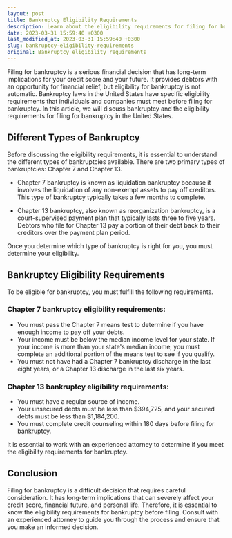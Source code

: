 ```yaml
---
layout: post
title: Bankruptcy Eligibility Requirements
description: Learn about the eligibility requirements for filing for bankruptcy in the United States and make an informed decision.
date: 2023-03-31 15:59:40 +0300
last_modified_at: 2023-03-31 15:59:40 +0300
slug: bankruptcy-eligibility-requirements
original: Bankruptcy eligibility requirements
---
```


Filing for bankruptcy is a serious financial decision that has long-term implications for your credit score and your future. It provides debtors with an opportunity for financial relief, but eligibility for bankruptcy is not automatic. Bankruptcy laws in the United States have specific eligibility requirements that individuals and companies must meet before filing for bankruptcy. In this article, we will discuss bankruptcy and the eligibility requirements for filing for bankruptcy in the United States.

## Different Types of Bankruptcy

Before discussing the eligibility requirements, it is essential to understand the different types of bankruptcies available. There are two primary types of bankruptcies: Chapter 7 and Chapter 13.

- Chapter 7 bankruptcy is known as liquidation bankruptcy because it involves the liquidation of any non-exempt assets to pay off creditors. This type of bankruptcy typically takes a few months to complete.

- Chapter 13 bankruptcy, also known as reorganization bankruptcy, is a court-supervised payment plan that typically lasts three to five years. Debtors who file for Chapter 13 pay a portion of their debt back to their creditors over the payment plan period.

Once you determine which type of bankruptcy is right for you, you must determine your eligibility.

## Bankruptcy Eligibility Requirements

To be eligible for bankruptcy, you must fulfill the following requirements.

### Chapter 7 bankruptcy eligibility requirements:

- You must pass the Chapter 7 means test to determine if you have enough income to pay off your debts.        
- Your income must be below the median income level for your state. If your income is more than your state's median income, you must complete an additional portion of the means test to see if you qualify.
- You must not have had a Chapter 7 bankruptcy discharge in the last eight years, or a Chapter 13 discharge in the last six years.

### Chapter 13 bankruptcy eligibility requirements:

- You must have a regular source of income.
- Your unsecured debts must be less than $394,725, and your secured debts must be less than $1,184,200.
- You must complete credit counseling within 180 days before filing for bankruptcy.

It is essential to work with an experienced attorney to determine if you meet the eligibility requirements for bankruptcy.

## Conclusion

Filing for bankruptcy is a difficult decision that requires careful consideration. It has long-term implications that can severely affect your credit score, financial future, and personal life. Therefore, it is essential to know the eligibility requirements for bankruptcy before filing. Consult with an experienced attorney to guide you through the process and ensure that you make an informed decision.